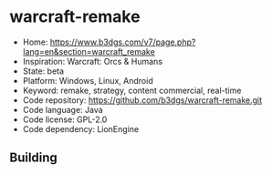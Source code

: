 # warcraft-remake

- Home: https://www.b3dgs.com/v7/page.php?lang=en&section=warcraft_remake
- Inspiration: Warcraft: Orcs & Humans
- State: beta
- Platform: Windows, Linux, Android
- Keyword: remake, strategy, content commercial, real-time
- Code repository: https://github.com/b3dgs/warcraft-remake.git
- Code language: Java
- Code license: GPL-2.0
- Code dependency: LionEngine

## Building
